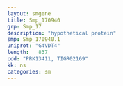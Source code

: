 ```yaml
---
layout: smgene
title: Smp_170940
grp: Smp_17
description: "hypothetical protein"
smp: Smp_170940.1
uniprot: "G4VDT4"
length:   837
cdd: "PRK13411, TIGR02169"
kk: ns
categories: sm
---
```

